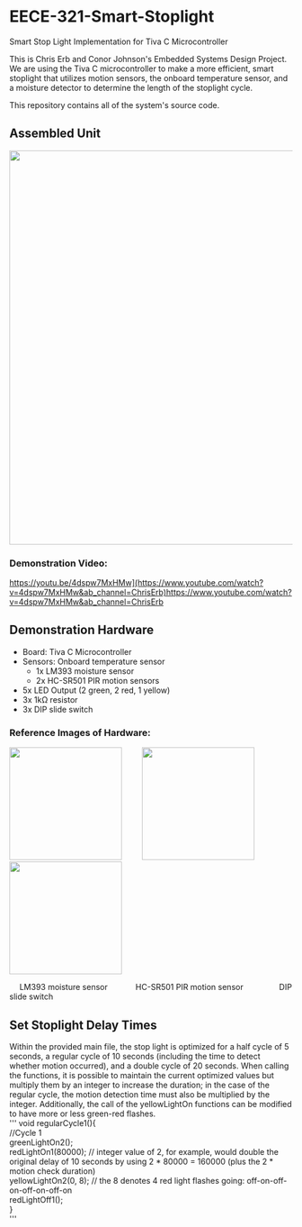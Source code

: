 # EECE-321-Smart-Stoplight
Smart Stop Light Implementation for Tiva C Microcontroller

This is Chris Erb and Conor Johnson's Embedded Systems Design Project. We are using the Tiva C microcontroller to make a more efficient, smart stoplight that utilizes motion sensors, the onboard temperature sensor, and a moisture detector to determine the length of the stoplight cycle.

This repository contains all of the system's source code.<br />

## Assembled Unit
<img src="https://github.com/chris-erb/EECE-321-Smart-Stoplight/assets/145140858/c0ab629a-b003-4bf3-acf4-45e82b925aa4" width="700" height="700"/> <br />

### Demonstration Video: <br />
https://youtu.be/4dspw7MxHMw](https://www.youtube.com/watch?v=4dspw7MxHMw&ab_channel=ChrisErb)https://www.youtube.com/watch?v=4dspw7MxHMw&ab_channel=ChrisErb

## Demonstration Hardware
* Board: Tiva C Microcontroller
* Sensors: Onboard temperature sensor
  - 1x LM393 moisture sensor
  - 2x HC-SR501 PIR motion sensors
* 5x LED Output (2 green, 2 red, 1 yellow)
* 3x 1kΩ resistor
* 3x DIP slide switch <br />
### Reference Images of Hardware: <br />
<img src="https://github.com/chris-erb/EECE-321-Smart-Stoplight/assets/145140858/572a7251-0c13-42c0-93f5-986c042336bb" width="200" height="200"/> &emsp;&emsp; <img src="https://github.com/chris-erb/EECE-321-Smart-Stoplight/assets/145140858/5a23814e-a905-4764-8663-d75ed5b6c618" width="200" height="200"/> &emsp;&emsp; <img src="https://github.com/chris-erb/EECE-321-Smart-Stoplight/assets/145140858/0ba817b8-4eb0-4582-b1a1-b41aee0eb055" width="200" height="200"/>

&emsp; LM393 moisture sensor &emsp;&emsp;&emsp;    HC-SR501 PIR motion sensor &emsp;&emsp;&emsp;&emsp;    DIP slide switch <br />

## Set Stoplight Delay Times <br />
  Within the provided main file, the stop light is optimized for a half cycle of 5 seconds, a regular cycle of 10 seconds (including the time to detect whether motion occurred), and a double cycle of 20 seconds. When calling the functions, it is possible to maintain the current optimized values but multiply them by an integer to increase the duration; in the case of the regular cycle, the motion detection time must also be multiplied by the integer. Additionally, the call of the yellowLightOn functions can be modified to have more or less green-red flashes.<br />
  '''
  void regularCycle1(){ <br />
    //Cycle 1 <br />
    greenLightOn2(); <br />
    redLightOn1(80000); // integer value of 2, for example, would double the original delay of 10 seconds by using 2 * 80000 = 160000 (plus the 2 * motion check duration) <br />
    yellowLightOn2(0, 8); // the 8 denotes 4 red light flashes going: off-on-off-on-off-on-off-on <br />
    redLightOff1(); <br />
} <br />
''' <br />
